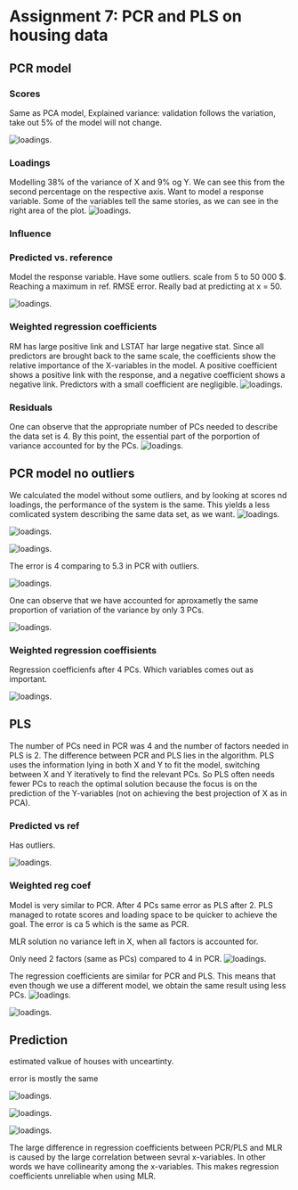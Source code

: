# Assignment 7: PCR and PLS on housing data

## PCR model

### Scores
Same as PCA model, Explained variance: validation follows the variation, take out 5% of the model will not change. 

![loadings.](PCR/scores.png)
### Loadings
Modelling 38% of the variance of X and 9% og Y. We can see this from the second percentage on the respective axis. Want to model a response variable. Some of the variables tell the same stories, as we can see in the right area of the plot. 
![loadings.](PCR/corr_loading.png) 
### Influence

### Predicted vs. reference
Model the response variable. Have some outliers. scale from 5 to 50 000 $. Reaching a maximum in ref. RMSE error. Really bad at predicting at x = 50.

![loadings.](PCR/pres_vs_ref.png)

### Weighted regression coefficients
RM has large positive link and LSTAT har large negative stat. Since all predictors are brought back to the same scale, the coefficients show the relative importance of the X-variables in the model. A positive coefficient shows a positive link with the response, and a negative coefficient shows a negative link. Predictors with a small coefficient are negligible. 
![loadings.](PCR/weighted_reg_coef.png)

### Residuals
One can observe that the appropriate number of PCs needed to describe the data set is 4. By this point, the essential part of the porportion of variance accounted for by the PCs. 
![loadings.](PCR/explained_var.png)

## PCR model no outliers
We calculated the model without some outliers, and by looking at scores nd loadings, the performance of the system is the same. This yields a less comlicated system describing the same data set, as we want. 
![loadings.](PCR_no_outliers/scores.png)

![loadings.](PCR_no_outliers/loadings.png)

![loadings.](PCR_no_outliers/loading_p1p3.png)

The error is 4 comparing to 5.3 in PCR with outliers. 

![loadings.](PCR_no_outliers/pred_ref.png)

One can observe that we have accounted for aproxametly the same proportion of variation of the variance by only 3 PCs. 

![loadings.](PCR_no_outliers/explained_var.png)



### Weighted regression coeffisients

Regression coefficienfs after 4 PCs. Which variables comes out as important. 

![loadings.](PCR_no_outliers/weighted_reg_coef.png)

## PLS

The number of PCs need in PCR was 4 and the number of factors needed in PLS is 2. The difference between PCR and PLS lies in the algorithm. PLS uses the information lying in both X and Y to fit the model, switching between X and Y iteratively to find the relevant PCs. So PLS often needs fewer PCs to reach the optimal solution because the focus is on the prediction of the Y-variables (not on achieving the best projection of X as in PCA).


### Predicted vs ref

Has outliers. 

![loadings.](PLS/pred_ref.png)

### Weighted reg coef

Model is very similar to PCR. After 4 PCs same error as PLS after 2. PLS managed to rotate scores and loading space to be quicker to achieve the goal. The error is ca 5 which is the same as PCR. 

MLR solution no variance left in X, when all factors is accounted for.

Only need 2 factors (same as PCs) compared to 4 in PCR.
![loadings.](PLS/explained_var.png)

The regression coefficients are similar for PCR and PLS. This means that even though we use a different model, we obtain the same result using less PCs. 
![loadings.](PLS/weighted_ref_coef.png)

![loadings.](PLS/corr_loadings.png)


## Prediction

estimated valkue of houses with unceartinty. 

error is mostly the same

![loadings.](Predict/pred_dev.png)

![loadings.](Predict/predvsref.png)

![loadings.](Predict/scores.png)

The large difference in regression coefficients between PCR/PLS and MLR is caused by the large correlation between sevral x-variables. In other words we have collinearity among the x-variables. This makes regression coefficients unreliable when using MLR.




